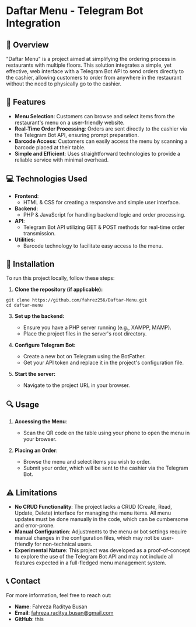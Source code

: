 # Daftar Menu - Telegram Bot Integration

## 📜 Overview
"Daftar Menu" is a project aimed at simplifying the ordering process in restaurants with multiple floors. This solution integrates a simple, yet effective, web interface with a Telegram Bot API to send orders directly to the cashier, allowing customers to order from anywhere in the restaurant without the need to physically go to the cashier.

## 🌟 Features
- **Menu Selection**: Customers can browse and select items from the restaurant's menu on a user-friendly website.
- **Real-Time Order Processing**: Orders are sent directly to the cashier via the Telegram Bot API, ensuring prompt preparation.
- **Barcode Access**: Customers can easily access the menu by scanning a barcode placed at their table.
- **Simple and Efficient**: Uses straightforward technologies to provide a reliable service with minimal overhead.

## 💻 Technologies Used
- **Frontend**: 
  - HTML & CSS for creating a responsive and simple user interface.
- **Backend**:
  - PHP & JavaScript for handling backend logic and order processing.
- **API**:
  - Telegram Bot API utilizing GET & POST methods for real-time order transmission.
- **Utilities**:
  - Barcode technology to facilitate easy access to the menu.

## 🚀 Installation
To run this project locally, follow these steps:

1. **Clone the repository (if applicable):**
```
git clone https://github.com/fahrez256/Daftar-Menu.git
cd daftar-menu
```

3. **Set up the backend:**
   - Ensure you have a PHP server running (e.g., XAMPP, MAMP).
   - Place the project files in the server's root directory.

4. **Configure Telegram Bot:**
   - Create a new bot on Telegram using the BotFather.
   - Get your API token and replace it in the project's configuration file.

5. **Start the server:**
   - Navigate to the project URL in your browser.

## 🔍 Usage
1. **Accessing the Menu**:
   - Scan the QR code on the table using your phone to open the menu in your browser.
   
2. **Placing an Order**:
   - Browse the menu and select items you wish to order.
   - Submit your order, which will be sent to the cashier via the Telegram Bot.

## ⚠️ Limitations
- **No CRUD Functionality**: The project lacks a CRUD (Create, Read, Update, Delete) interface for managing the menu items. All menu updates must be done manually in the code, which can be cumbersome and error-prone.
- **Manual Configuration**: Adjustments to the menu or bot settings require manual changes in the configuration files, which may not be user-friendly for non-technical users.
- **Experimental Nature**: This project was developed as a proof-of-concept to explore the use of the Telegram Bot API and may not include all features expected in a full-fledged menu management system.

## 📞 Contact
For more information, feel free to reach out:

- **Name**: Fahreza Raditya Busan
- **Email**: fahreza.raditya.busan@gmail.com
- **GitHub**: this
